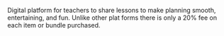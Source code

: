 Digital platform for teachers to share lessons to make planning smooth, entertaining, and fun. Unlike other plat forms there is only a 20% fee on each item or bundle purchased.
